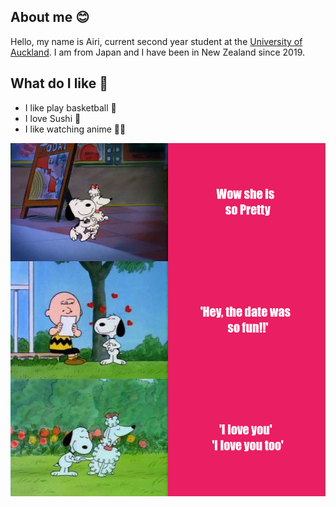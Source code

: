 



## About me 😊
Hello, my name is Airi, current second year student at the [University of Auckland](https://www.auckland.ac.nz/en.html). 
I am from Japan and I have been in New Zealand since 2019.

## What do I like 💓

* I like play basketball 🏀
* I love Sushi :sushi:
* I like watching anime 👧🏻



![my_meme](my_meme.png) 
